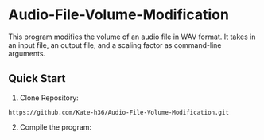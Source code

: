 # Audio-File-Volume-Modification

This program modifies the volume of an audio file in WAV format. It takes in an input file, an output file, and a scaling factor as command-line arguments.

## Quick Start

1. Clone Repository:

`https://github.com/Kate-h36/Audio-File-Volume-Modification.git`

2. Compile the program:


